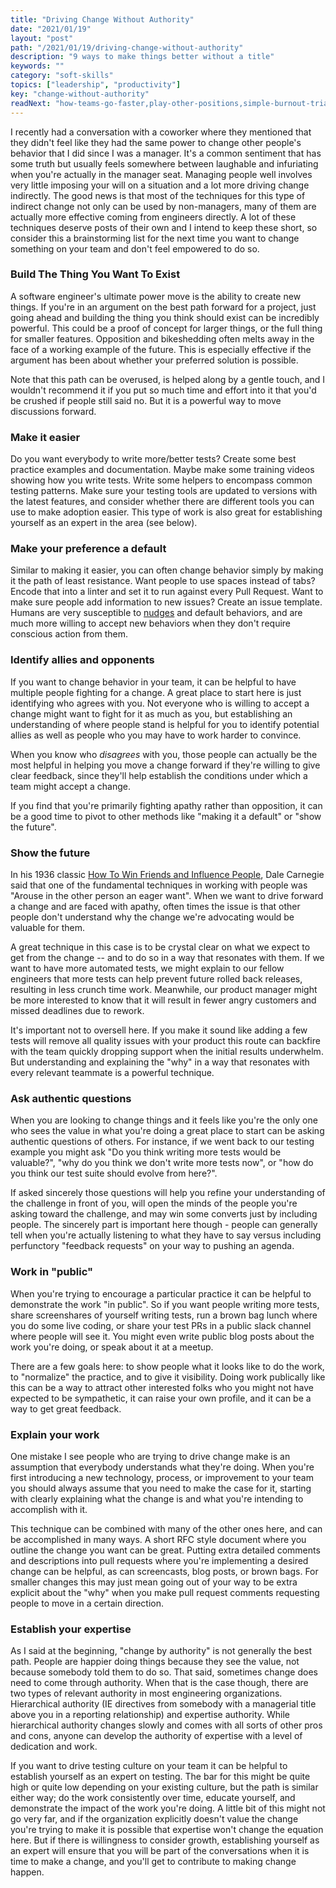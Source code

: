 ```yaml
---
title: "Driving Change Without Authority"
date: "2021/01/19"
layout: "post"
path: "/2021/01/19/driving-change-without-authority"
description: "9 ways to make things better without a title"
keywords: ""
category: "soft-skills"
topics: ["leadership", "productivity"]
key: "change-without-authority"
readNext: "how-teams-go-faster,play-other-positions,simple-burnout-triage"
---
```


I recently had a conversation with a coworker where they mentioned that they didn't feel like they had the same power to change other people's behavior that I did since I was a manager.  It's a common sentiment that has some truth but usually feels somewhere between laughable and infuriating when you're actually in the manager seat.  Managing people well involves very little imposing your will on a situation and a lot more driving change indirectly.  The good news is that most of the techniques for this type of indirect change not only can be used by non-managers, many of them are actually more effective coming from engineers directly.  A lot of these techniques deserve posts of their own and I intend to keep these short, so consider this a brainstorming list for the next time you want to change something on your team and don't feel empowered to do so.

### Build The Thing You Want To Exist

A software engineer's ultimate power move is the ability to create new things.  If you're in an argument on the best path forward for a project, just going ahead and building the thing you think should exist can be incredibly powerful.  This could be a proof of concept for larger things, or the full thing for smaller features.  Opposition and bikeshedding often melts away in the face of a working example of the future.  This is especially effective if the argument has been about whether your preferred solution is possible.  

Note that this path can be overused, is helped along by a gentle touch, and I wouldn't recommend it if you put so much time and effort into it that you'd be crushed if people still said no.  But it is a powerful way to move discussions forward.

### Make it easier

Do you want everybody to write more/better tests?  Create some best practice examples and documentation.  Maybe make some training videos showing how you write tests.  Write some helpers to encompass common testing patterns.  Make sure your testing tools are updated to versions with the latest features, and consider whether there are different tools you can use to make adoption easier.  This type of work is also great for establishing yourself as an expert in the area (see below).

### Make your preference a default

Similar to making it easier, you can often change behavior simply by making it the path of least resistance.  Want people to use spaces instead of tabs?  Encode that into a linter and set it to run against every Pull Request.  Want to make sure people add information to new issues?  Create an issue template.  Humans are very susceptible to [nudges](https://amzn.to/3930gJz) and default behaviors, and are much more willing to accept new behaviors when they don't require conscious action from them.


### Identify allies and opponents

If you want to change behavior in your team, it can be helpful to have multiple people fighting for a change.  A great place to start here is just identifying who agrees with you.  Not everyone who is willing to accept a change might want to fight for it as much as you, but establishing an understanding of where people stand is helpful for you to identify potential allies as well as people who you may have to work harder to convince. 

When you know who *disagrees* with you, those people can actually be the most helpful in helping you move a change forward if they're willing to give clear feedback, since they'll help establish the conditions under which a team might accept a change.  

If you find that you're primarily fighting apathy rather than opposition, it can be a good time to pivot to other methods like "making it a default" or "show the future".

### Show the future

In his 1936 classic [How To Win Friends and Influence People](https://amzn.to/3oZu7Yx), Dale Carnegie said that one of the fundamental techniques in working with people was "Arouse in the other person an eager want".  When we want to drive forward a change and are faced with apathy, often times the issue is that other people don't understand why the change we're advocating would be valuable for them. 

A great technique in this case is to be crystal clear on what we expect to get from the change -- and to do so in a way that resonates with them.  If we want to have more automated tests, we might explain to our fellow engineers that more tests can help prevent future rolled back releases, resulting in less crunch time work.  Meanwhile, our product manager might be more interested to know that it will result in fewer angry customers and missed deadlines due to rework.  

It's important not to oversell here.  If you make it sound like adding a few tests will remove all quality issues with your product this route can backfire with the team quickly dropping support when the initial results underwhelm.  But understanding and explaining the "why" in a way that resonates with every relevant teammate is a powerful technique.

### Ask authentic questions

When you are looking to change things and it feels like you're the only one who sees the value in what you're doing a great place to start can be asking authentic questions of others.  For instance, if we went back to our testing example you might ask "Do you think writing more tests would be valuable?", "why do you think we don't write more tests now", or "how do you think our test suite should evolve from here?".  

If asked sincerely those questions will help you refine your understanding of the challenge in front of you, will open the minds of the people you're asking toward the challenge, and may win some converts just by including people.  The sincerely part is important here though - people can generally tell when you're actually listening to what they have to say versus including perfunctory "feedback requests" on your way to pushing an agenda.

### Work in "public"

When you're trying to encourage a particular practice it can be helpful to demonstrate the work "in public".  So if you want people writing more tests, share screenshares of yourself writing tests, run a brown bag lunch where you do some live coding, or share your test PRs in a public slack channel where people will see it.  You might even write public blog posts about the work you're doing, or speak about it at a meetup.

There are a few goals here: to show people what it looks like to do the work, to "normalize" the practice, and to give it visibility.  Doing work publically like this can be a way to attract other interested folks who you might not have expected to be sympathetic, it can raise your own profile, and it can be a way to get great feedback.

### Explain your work

One mistake I see people who are trying to drive change make is an assumption that everybody understands what they're doing.  When you're first introducing a new technology, process, or improvement to your team you should always assume that you need to make the case for it, starting with clearly explaining what the change is and what you're intending to accomplish with it. 

This technique can be combined with many of the other ones here, and can be accomplished in many ways.  A short RFC style document where you outline the change you want can be great.  Putting extra detailed comments and descriptions into pull requests where you're implementing a desired change can be helpful, as can screencasts, blog posts, or brown bags.  For smaller changes this may just mean going out of your way to be extra explicit about the "why" when you make pull request comments requesting people to move in a certain direction.

### Establish your expertise

As I said at the beginning, "change by authority" is not generally the best path.  People are happier doing things because they see the value, not because somebody told them to do so.  That said, sometimes change does need to come through authority.  When that is the case though, there are two types of relevant authority in most engineering organizations.  Hierarchical authority (IE directives from somebody with a managerial title above you in a reporting relationship) and expertise authority.  While hierarchical authority changes slowly and comes with all sorts of other pros and cons, anyone can develop the authority of expertise with a level of dedication and work.  

If you want to drive testing culture on your team it can be helpful to establish yourself as an expert on testing.  The bar for this might be quite high or quite low depending on your existing culture, but the path is similar either way; do the work consistently over time, educate yourself, and demonstrate the impact of the work you're doing.  A little bit of this might not go very far, and if the organization explicitly doesn't value the change you're trying to make it is possible that expertise won't change the equation here.  But if there is willingness to consider growth, establishing yourself as an expert will ensure that you will be part of the conversations when it is time to make a change, and you'll get to contribute to making change happen.